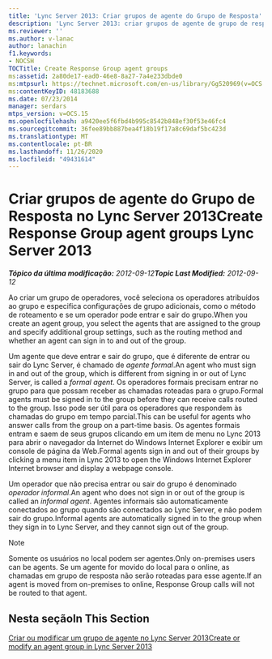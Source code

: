 ```yaml
---
title: 'Lync Server 2013: Criar grupos de agente do Grupo de Resposta'
description: 'Lync Server 2013: criar grupos de agente de grupo de resposta.'
ms.reviewer: ''
ms.author: v-lanac
author: lanachin
f1.keywords:
- NOCSH
TOCTitle: Create Response Group agent groups
ms:assetid: 2a80de17-ead0-46e8-8a27-7a4e233dbde0
ms:mtpsurl: https://technet.microsoft.com/en-us/library/Gg520969(v=OCS.15)
ms:contentKeyID: 48183688
ms.date: 07/23/2014
manager: serdars
mtps_version: v=OCS.15
ms.openlocfilehash: a9420ee5f6fbd4b995c8542b848ef30f53e46fc4
ms.sourcegitcommit: 36fee89bb887bea4f18b19f17a8c69daf5bc423d
ms.translationtype: MT
ms.contentlocale: pt-BR
ms.lasthandoff: 11/26/2020
ms.locfileid: "49431614"
---
```

# <a name="create-response-group-agent-groups-lync-server-2013"></a><span data-ttu-id="2129d-103">Criar grupos de agente do Grupo de Resposta no Lync Server 2013</span><span class="sxs-lookup"><span data-stu-id="2129d-103">Create Response Group agent groups Lync Server 2013</span></span>

<div data-xmlns="http://www.w3.org/1999/xhtml">

<div class="topic" data-xmlns="http://www.w3.org/1999/xhtml" data-msxsl="urn:schemas-microsoft-com:xslt" data-cs="https://msdn.microsoft.com/">

<div data-asp="https://msdn2.microsoft.com/asp">



</div>

<div id="mainSection">

<div id="mainBody"><span data-ttu-id="2129d-104">

<span> </span></span><span class="sxs-lookup"><span data-stu-id="2129d-104">

<span> </span></span></span>

<span data-ttu-id="2129d-105">_**Tópico da última modificação:** 2012-09-12_</span><span class="sxs-lookup"><span data-stu-id="2129d-105">_**Topic Last Modified:** 2012-09-12_</span></span>

<span data-ttu-id="2129d-106">Ao criar um grupo de operadores, você seleciona os operadores atribuídos ao grupo e especifica configurações de grupo adicionais, como o método de roteamento e se um operador pode entrar e sair do grupo.</span><span class="sxs-lookup"><span data-stu-id="2129d-106">When you create an agent group, you select the agents that are assigned to the group and specify additional group settings, such as the routing method and whether an agent can sign in to and out of the group.</span></span>

<span data-ttu-id="2129d-107">Um agente que deve entrar e sair do grupo, que é diferente de entrar ou sair do Lync Server, é chamado de *agente formal*.</span><span class="sxs-lookup"><span data-stu-id="2129d-107">An agent who must sign in and out of the group, which is different from signing in or out of Lync Server, is called a *formal agent*.</span></span> <span data-ttu-id="2129d-108">Os operadores formais precisam entrar no grupo para que possam receber as chamadas roteadas para o grupo.</span><span class="sxs-lookup"><span data-stu-id="2129d-108">Formal agents must be signed in to the group before they can receive calls routed to the group.</span></span> <span data-ttu-id="2129d-109">Isso pode ser útil para os operadores que respondem às chamadas do grupo em tempo parcial.</span><span class="sxs-lookup"><span data-stu-id="2129d-109">This can be useful for agents who answer calls from the group on a part-time basis.</span></span> <span data-ttu-id="2129d-110">Os agentes formais entram e saem de seus grupos clicando em um item de menu no Lync 2013 para abrir o navegador da Internet do Windows Internet Explorer e exibir um console de página da Web.</span><span class="sxs-lookup"><span data-stu-id="2129d-110">Formal agents sign in and out of their groups by clicking a menu item in Lync 2013 to open the Windows Internet Explorer Internet browser and display a webpage console.</span></span>

<span data-ttu-id="2129d-111">Um operador que não precisa entrar ou sair do grupo é denominado *operador informal*.</span><span class="sxs-lookup"><span data-stu-id="2129d-111">An agent who does not sign in or out of the group is called an *informal agent*.</span></span> <span data-ttu-id="2129d-112">Agentes informais são automaticamente conectados ao grupo quando são conectados ao Lync Server, e não podem sair do grupo.</span><span class="sxs-lookup"><span data-stu-id="2129d-112">Informal agents are automatically signed in to the group when they sign in to Lync Server, and they cannot sign out of the group.</span></span>

<div>


> [!NOTE]  
> <span data-ttu-id="2129d-113">Somente os usuários no local podem ser agentes.</span><span class="sxs-lookup"><span data-stu-id="2129d-113">Only on-premises users can be agents.</span></span> <span data-ttu-id="2129d-114">Se um agente for movido do local para o online, as chamadas em grupo de resposta não serão roteadas para esse agente.</span><span class="sxs-lookup"><span data-stu-id="2129d-114">If an agent is moved from on-premises to online, Response Group calls will not be routed to that agent.</span></span>



</div>

<div>

## <a name="in-this-section"></a><span data-ttu-id="2129d-115">Nesta seção</span><span class="sxs-lookup"><span data-stu-id="2129d-115">In This Section</span></span>

[<span data-ttu-id="2129d-116">Criar ou modificar um grupo de agente no Lync Server 2013</span><span class="sxs-lookup"><span data-stu-id="2129d-116">Create or modify an agent group in Lync Server 2013</span></span>](lync-server-2013-create-or-modify-an-agent-group.md)

<span data-ttu-id="2129d-117"></div>

</div>

<span> </span>

</div>

</div>

</span><span class="sxs-lookup"><span data-stu-id="2129d-117"></div>

</div>

<span> </span>

</div>

</div>

</span></span></div>


